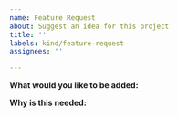 ```yaml
---
name: Feature Request
about: Suggest an idea for this project
title: ''
labels: kind/feature-request
assignees: ''

---
```


**What would you like to be added:**

**Why is this needed:**